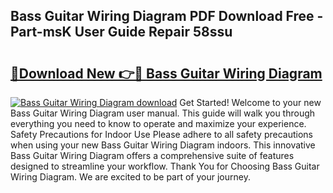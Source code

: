 ## Bass Guitar Wiring Diagram PDF Download Free - Part-msK User Guide Repair 58ssu

# <h2><a href="http://dfmh2h5.blite.top/?on=Bass+Guitar+Wiring+Diagram">🔗Download New 👉🔴 Bass Guitar Wiring Diagram</a></h2>

[![Bass Guitar Wiring Diagram download](https://i.imgur.com/lujVjoI.png)](http://dfmh2h5.blite.top/?on=Bass+Guitar+Wiring+Diagram)
Get Started! Welcome to your new Bass Guitar Wiring Diagram user manual. This guide will walk you through everything you need to know to operate and maximize your experience. Safety Precautions for Indoor Use Please adhere to all safety precautions when using your new Bass Guitar Wiring Diagram indoors. This innovative Bass Guitar Wiring Diagram offers a comprehensive suite of features designed to streamline your workflow. Thank You for Choosing Bass Guitar Wiring Diagram. We are excited to be part of your journey.
